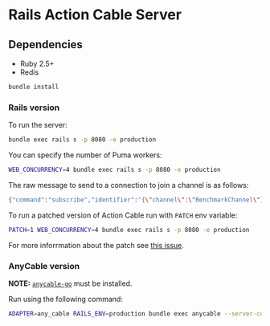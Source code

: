 # Rails Action Cable Server

## Dependencies

* Ruby 2.5+
* Redis

```sh
bundle install
```

### Rails version

To run the server:

```sh
bundle exec rails s -p 8080 -e production
```

You can specify the number of Puma workers:

```sh
WEB_CONCURRENCY=4 bundle exec rails s -p 8080 -e production
```

The raw message to send to a connection to join a channel is as follows:

```sh
{"command":"subscribe","identifier":"{\"channel\":\"BenchmarkChannel\"}"}
```

To run a patched version of Action Cable run with `PATCH` env variable:

```sh
PATCH=1 WEB_CONCURRENCY=4 bundle exec rails s -p 8080 -e production
```

For more inforrmation about the patch see [this issue](https://github.com/rails/rails/issues/26999).

### AnyCable version

**NOTE:** [`anycable-go`](https://github.com/anycable/anycable-go) must be installed.

Run using the following command:

```sh
ADAPTER=any_cable RAILS_ENV=production bundle exec anycable --server-command="anycable-go"
```
